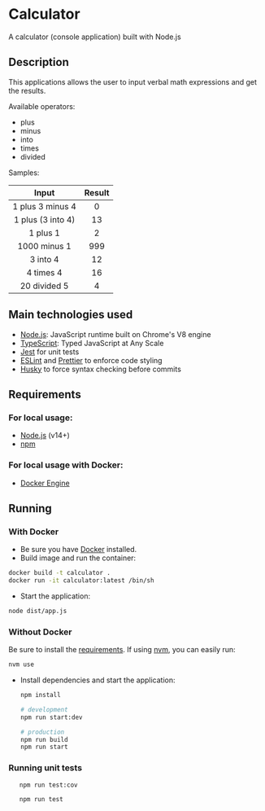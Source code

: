 # Calculator
A calculator (console application) built with Node.js

## Description
This applications allows the user to input verbal math expressions and get the results.

Available operators:
- plus
- minus
- into
- times
- divided

Samples:

|       Input       | Result |
|:-----------------:|:------:|
| 1 plus 3 minus 4  | 0      |
| 1 plus (3 into 4) | 13     |
| 1 plus 1          | 2      |
| 1000 minus 1      | 999    |
| 3 into 4          | 12     |
| 4 times 4         | 16     |
| 20 divided 5      | 4      |

## Main technologies used

- [Node.js](https://nodejs.org/en): JavaScript runtime built on Chrome's V8 engine
- [TypeScript](https://www.typescriptlang.org): Typed JavaScript at Any Scale
- [Jest](https://jestjs.io) for unit tests
- [ESLint](https://eslint.org) and [Prettier](https://prettier.io) to enforce code styling
- [Husky](https://github.com/typicode/husky) to force syntax checking before commits

## Requirements

### For local usage:

- [Node.js](https://nodejs.org) (v14+)
- [npm](https://www.npmjs.com)

### For local usage with Docker:

- [Docker Engine](https://docs.docker.com/install)

## Running

### With Docker

- Be sure you have [Docker](https://docs.docker.com/get-docker) installed.
- Build image and run the container:

```bash
docker build -t calculator .
docker run -it calculator:latest /bin/sh
```

- Start the application:
```bash
node dist/app.js
```

### Without Docker

Be sure to install the [requirements](#requirements).
If using [nvm](github.com/nvm-sh/nvm), you can easily run:
  ```bash
  nvm use
  ```

- Install dependencies and start the application:
  ```bash
  npm install

  # development
  npm run start:dev

  # production
  npm run build
  npm run start
  ```

### Running unit tests

```bash
   npm run test:cov
```

```bash
   npm run test
```
